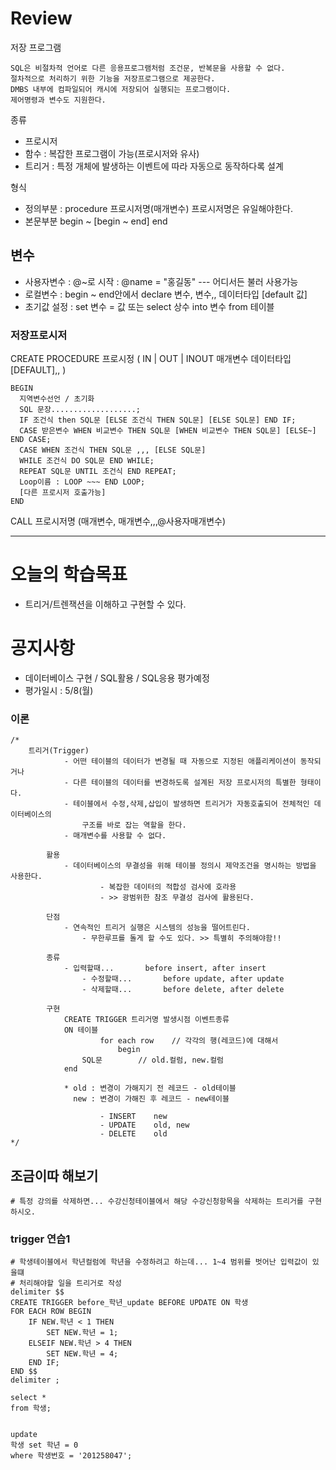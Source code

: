 # Review

저장 프로그램
```
SQL은 비절차적 언어로 다른 응용프로그램처럼 조건문, 반복문을 사용할 수 없다.
절차적으로 처리하기 위한 기능을 저장프로그램으로 제공한다.
DMBS 내부에 컴파일되어 캐시에 저장되어 실행되는 프로그램이다.
제어명령과 변수도 지원한다.
```

종류
- 프로시저
- 함수 : 복잡한 프로그램이 가능(프로시저와 유사)
- 트리거 : 특정 개체에 발생하는 이벤트에 따라 자동으로 동작하다록 설계

형식
- 정의부분 : procedure 프로시저명(매개변수) 프로시저명은 유일해야한다.
- 본문부분 begin ~ [begin ~ end] end

## 변수
- 사용자변수 : @~로 시작 : @name = "홍길동" --- 어디서든 불러 사용가능
- 로컬변수 : begin ~ end안에서 declare 변수, 변수,, 데이터타입 [default 값]
- 초기값 설정 : set 변수 = 값 또는 select 상수 into 변수 from 테이블

### 저장프로시저
CREATE PROCEDURE 프로시정 ( IN | OUT | INOUT 매개변수 데이터타입 [DEFAULT],, )
```
BEGIN
  지역변수선언 / 초기화
  SQL 문장...................;
  IF 조건식 then SQL문 [ELSE 조건식 THEN SQL문] [ELSE SQL문] END IF;
  CASE 받은변수 WHEN 비교변수 THEN SQL문 [WHEN 비교변수 THEN SQL문] [ELSE~] END CASE;
  CASE WHEN 조건식 THEN SQL문 ,,, [ELSE SQL문]
  WHILE 조건식 DO SQL문 END WHILE;
  REPEAT SQL문 UNTIL 조건식 END REPEAT;
  Loop이름 : LOOP ~~~ END LOOP;
  [다른 프로시저 호출가능]
END
```

CALL 프로시저명 (매개변수, 매개변수,,,@사용자매개변수)

-----------------------------------------------------------------------------------------------

# 오늘의 학습목표
- 트리거/트렌잭션을 이해하고 구현할 수 있다.

# 공지사항
- 데이터베이스 구현 / SQL활용 / SQL응용 평가예정
- 평가일시 : 5/8(월)


### 이론
```mysql
/*
	트리거(Trigger)
			- 어떤 테이블의 데이터가 변경될 때 자동으로 지정된 애플리케이션이 동작되거나
			- 다른 테이블의 데이터를 변경하도록 설계된 저장 프로시저의 특별한 형태이다.
			- 테이블에서 수정,삭제,삽입이 발생하면 트리거가 자동호출되어 전체적인 데이터베이스의
				구조를 바로 잡는 역할을 한다.
			- 매개변수를 사용할 수 없다.
        
		활용
			- 데이터베이스의 무결성을 위해 테이블 정의시 제약조건을 명시하는 방법을 사용한다.
            		- 복잡한 데이터의 적합성 검사에 호라용
          	        - >> 광범위한 참조 무결성 검사에 활용된다.
            
		단점
			- 연속적인 트리거 실행은 시스템의 성능을 떨어트린다.
           		- 무한루프를 돌게 할 수도 있다. >> 특별히 주의해야함!!
            
		종류
			- 입력할때...		before insert, after insert
          		- 수정할때...		before update, after update
          		- 삭제할때...		before delete, after delete
            
		구현
			CREATE TRIGGER 트리거명 발생시점 이벤트종류
			ON 테이블
                   	for each row	// 각각의 행(레코드)에 대해서
                    	begin
				SQL문		// old.컬럼, new.컬럼
			end
                    
			* old : 변경이 가해지기 전 레코드 - old테이블
			  new : 변경이 가해진 후 레코드 - new테이블
                    
                    - INSERT	new
                    - UPDATE	old, new
                    - DELETE	old
*/
```

## 조금이따 해보기
```
# 특정 강의를 삭제하면... 수강신청테이블에서 해당 수강신청항목을 삭제하는 트리거를 구현하시오.
```

### trigger 연습1
```mysql
# 학생테이블에서 학년컬럼에 학년을 수정하려고 하는데... 1~4 범위를 벗어난 입력값이 있을떄
# 처리해야할 일을 트리거로 작성
delimiter $$
CREATE TRIGGER before_학년_update BEFORE UPDATE ON 학생
FOR EACH ROW BEGIN
    IF NEW.학년 < 1 THEN
        SET NEW.학년 = 1;
    ELSEIF NEW.학년 > 4 THEN
        SET NEW.학년 = 4;
    END IF;
END $$
delimiter ;

select * 
from 학생;


update 
학생 set 학년 = 0
where 학생번호 = '201258047';
```


